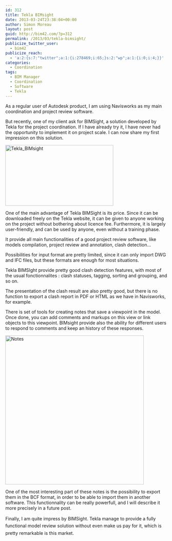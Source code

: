 ```yaml
---
id: 312
title: Tekla BIMsight
date: 2013-03-24T23:38:04+00:00
author: Simon Moreau
layout: post
guid: http://bim42.com/?p=312
permalink: /2013/03/tekla-bimsight/
publicize_twitter_user:
  - bim42
publicize_reach:
  - 'a:2:{s:7:"twitter";a:1:{i:278469;i:65;}s:2:"wp";a:1:{i:0;i:4;}}'
categories:
  - Coordination
tags:
  - BIM Manager
  - Coordination
  - Software
  - Tekla
---
```

As a regular user of Autodesk product, I am using Navisworks as my main coordination and project review software.

But recently, one of my client ask for BIMSight, a solution developed by Tekla for the project coordination. If I have already try it, I have never had the opportunity to implement it on project scale. I can now share my first impression on this solution.

[<img class="aligncenter size-full wp-image-314" alt="Tekla_BIMsight" src="http://bim42.com/wp-content/uploads/2013/03/tekla_bimsight.jpg" width="336" height="189" srcset="https://bim42.com/wp-content/uploads/2013/03/tekla_bimsight.jpg 336w, https://bim42.com/wp-content/uploads/2013/03/tekla_bimsight-300x168.jpg 300w" sizes="(max-width: 336px) 100vw, 336px" />](http://bim42.com/wp-content/uploads/2013/03/tekla_bimsight.jpg)

One of the main advantage of Tekla BIMSight is its price. Since it can be downloaded freely on the Tekla website, it can be given to anyone working on the project without bothering about licence fee. Furthermore, it is largely user-friendly, and can be used by anyone, even without a training phase.

It provide all main functionalities of a good project review software, like models compilation, project review and annotation, clash detection&#8230;

Possibilities for input format are pretty limited, since it can only import DWG and IFC files, but these formats are enough for most situations.

Tekla BIMSIght provide pretty good clash detection features, with most of the usual fonctionnalites : clash statuses, tagging, sorting and grouping, and so on.

The presentation of the clash result are also pretty good, but there is no function to export a clash report in PDF or HTML as we have in Navisworks, for example.

There is set of tools for creating notes that save a viewpoint in the model. Once done, you can add comments and markups on this view or link objects to this viewpoint. BIMsight provide also the ability for different users to respond to comments and keep an history of these responses.

[<img class="aligncenter size-full wp-image-326" alt="Notes" src="http://bim42.com/wp-content/uploads/2013/03/notes1.jpg" width="431" height="464" srcset="https://bim42.com/wp-content/uploads/2013/03/notes1.jpg 431w, https://bim42.com/wp-content/uploads/2013/03/notes1-278x300.jpg 278w" sizes="(max-width: 431px) 100vw, 431px" />](http://bim42.com/wp-content/uploads/2013/03/notes1.jpg)

One of the most interesting part of these notes is the possibility to export them in the BCF format, in order to be able to import them in another software. This functionnality can be really powerfull, and I will describe it more precisely in a future post.

<span style="font-style:inherit;line-height:1.625;">Finally, I am quite impress by BIMSight. Tekla manage to provide a fully functional model review solution without even make us pay for it, which is pretty remarkable is this market.</span>